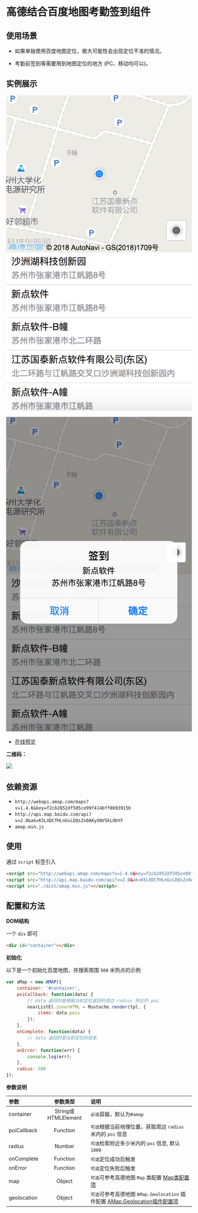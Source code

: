 # 高德结合百度地图考勤签到组件

## 使用场景

- 如果单独使用百度地图定位，极大可能性会出现定位不准的情况。

- 考勤前签到等需要用到地图定位的地方 (PC、移动均可以)。

## 实例展示

![](images/amap1.png)

![](images/amap2.png)

- [在线预览](http://fe.epoint.com.cn:8080/m7showcase/showcase/widgets/amap/amap.html)

**二维码：**

![](https://ws1.sinaimg.cn/large/006d7zD3gy1fs9c5kj1oxj30e00e03z8.jpg)

## 依赖资源

- `http://webapi.amap.com/maps?v=1.4.6&key=f2cb2852df505ce99f414bff0b93915b`
- `http://api.map.baidu.com/api?v=2.0&ak=K5LXDCfHLnGvLDQsZx0AKyXNV5kLObYF`
- `amap.min.js`

## 使用

通过 `script` 标签引入

```html
<script src="http://webapi.amap.com/maps?v=1.4.6&key=f2cb2852df505ce99f414bff0b93915b"></script>
<script src="http://api.map.baidu.com/api?v=2.0&ak=K5LXDCfHLnGvLDQsZx0AKyXNV5kLObYF"></script>
<script src="./dist/amap.min.js"></script>
```

## 配置和方法

__DOM结构__

一个 `div` 即可

```html
<div id="container"></div>
```

__初始化__

以下是一个初始化百度地图，并搜索周围 `500` 米热点的示例

```js
var aMap = new AMAP({
    container: '#container',
    poiCallback: function(data) {
        // data 返回的是根据当前定位返回的周边 radius 附近的 poi
        nearListEl.innerHTML = Mustache.render(tpl, {
            items: data.pois
        });
    },
    onComplete: function(data) {
        // data 返回的是当前定位的信息
    },
    onError: function(err) {
        console.log(err);
    },
    radius: 500
});
```

__参数说明__

| 参数 | 参数类型  | 说明  |
| :------------- |:-------------:|:-------------|
| container | String或HTMLElement | `必选`容器，默认为`#amap` |
| poiCallback | Function | `可选`根据当前地理位置，获取周边 `radius` 米内的 `poi` 信息 |
| radius | Number | `可选`检索附近多少米内的 `poi` 信息, 默认 `1000` |
| onComplete | Function | `可选`定位成功后触发 |
| onError | Function | `可选`定位失败后触发 |
| map | Object | `可选`可参考高德地图 `Map` 类配置 [Map类配置项](http://lbs.amap.com/api/javascript-api/reference/map) |
| geolocation | Object | `可选`可参考高德地图 `AMap.Geolocation` 插件配置 [AMap.Geolocation插件配置项](http://lbs.amap.com/api/javascript-api/reference/location#m_AMap.Geolocation) |